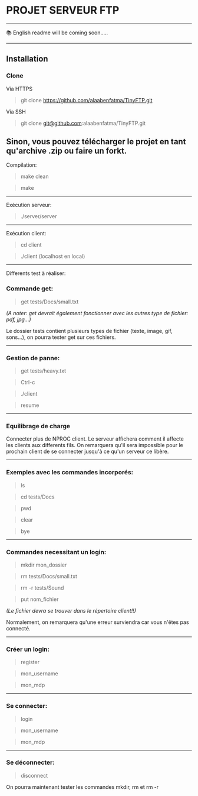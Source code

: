 # PROJET SERVEUR FTP
---
📚 English readme will be coming soon.....

---

## Installation
### Clone
Via HTTPS

>git clone https://github.com/alaabenfatma/TinyFTP.git

Via SSH

>git clone git@github.com:alaabenfatma/TinyFTP.git

Sinon, vous pouvez télécharger le projet en tant qu'archive .zip ou faire un forkt.
---

Compilation:
>make clean

>make
---
Exécution serveur:

>./server/server
---
Exécution client:
>cd client

>./client <adresse>  (localhost en local)
---

Differents test à réaliser:

### Commande get:

>get tests/Docs/small.txt 

_(A noter: get devrait également fonctionner avec les autres type de fichier: pdf, jpg...)_


Le dossier tests contient plusieurs types de fichier (texte, image, gif, sons...), on pourra tester get sur ces fichiers.

---

### Gestion de panne:

>get tests/heavy.txt

>Ctrl-c 

>./client <adresse>
  
>resume

---
### Equilibrage de charge

Connecter plus de NPROC client. Le serveur affichera comment il affecte les clients aux differents fils.
On remarquera qu'il sera impossible pour le prochain client de se connecter jusqu'à ce qu'un serveur ce libère.

---

### Exemples avec les commandes incorporés:

>ls 

>cd tests/Docs

>pwd

>clear

>bye

---

### Commandes necessitant un login:

>mkdir mon_dossier

>rm tests/Docs/small.txt

>rm -r tests/Sound

>put nom_fichier 

_(Le fichier devra se trouver dans le répertoire client!!)_

Normalement, on remarquera qu'une erreur surviendra car vous n'êtes pas connecté.

---

### Créer un login:

>register

>mon_username

>mon_mdp

---

### Se connecter:
>login

>mon_username

>mon_mdp

---

### Se déconnecter:
>disconnect

On pourra maintenant tester les commandes mkdir, rm et rm -r
